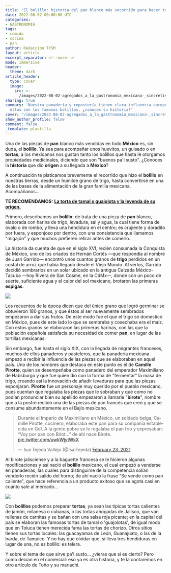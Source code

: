 ```yaml
---
title: 'El bolillo: historia del pan blanco más socorrido para hacer tortas'
date: 2022-08-02 00:00:00 UTC
categories:
- GASTRONOMIA
tags:
- comida
- cocina
- pan
author: Redacción TYSM
layout: article
excerpt_separator: <!--more-->
mode: immersive
header:
  theme: dark
article_header:
  type: cover
  image:
    src: >-
      /images/2022-08-02-agregados_a_la_gastronomia_mexicana-_sincretismo_02-_bolillos.jpeg
sharing: true
summary: 'Nuestra panadería y repostería tienen clara influencia europea: prueba de
  ellos son los famosos bolillos, ¿conoces su historia?'
cover: "/images/2022-08-02-agregados_a_la_gastronomia_mexicana-_sincretismo_02-_bolillos.jpeg"
show_author_profile: false
comment: false
_template: plantilla
---
```







Una de las piezas de **pan** blanco más vendidas en todo **México** es, sin duda, el **bolillo**. Ya sea para acompañar unos huevitos, un guisado o en **tortas**, a los mexicanos nos gustan tanto los bolillos que hasta le otorgamos propiedades medicinales, diciendo que son "buenos pa'l susto". ¿Conoces la **historia** que dio **origen** a su llegada a **México**?

A continuación te platicamos brevemente el recorrido que hizo el **bolillo** en nuestras tierras, desde un humilde grano de trigo, hasta convertirse en una de las bases de la alimentación de la gran familia mexicana. Acompáñanos…

**TE RECOMENDAMOS:** [**La torta de tamal o guajolota y la leyenda de su origen.**](https://blog.tonoysumariachi.com/gastronomia/2022/04/27/la-torta-de-tamal-o-guajolota-y-la-leyenda-de-su-origen.html)

Primero, describamos un **bolillo**: de trata de una pieza de **pan** blanco, elaborada con harina de trigo, levadura, sal y agua, la cual tiene forma de óvalo o de rombo, y lleva una hendidura en el centro; es crujiente y doradito por fuera, y esponjoso por dentro, con una consistencia que llamamos "migajón" y que muchos prefieren retirar antes de comerlo.

La historia da cuenta de que en el siglo XVI, recién consumada la Conquista de México, uno de los criados de Hernán Cortés —que respondía al nombre de Juan Garrido— encontró unos cuantos granos de **trigo** perdidos en un costal de arroz que había llegado desde el Viejo Mundo. Al verlos, Garrido decidió sembrarlos en un solar ubicado en la antigua Calzada México-Tacuba —hoy Rivera de San Cosme, en la CdMx—, donde con un poco de suerte, suficiente agua y el calor del sol mexicano, brotaron las primeras **espigas**.

![](https://upload.wikimedia.org/wikipedia/commons/thumb/0/0c/%D8%AE%D9%88%D8%B4%D9%87_%DA%AF%D9%86%D8%AF%D9%85_Wheat_ear_-_panoramio.jpg/1024px-%D8%AE%D9%88%D8%B4%D9%87_%DA%AF%D9%86%D8%AF%D9%85_Wheat_ear_-_panoramio.jpg)

Los recuentos de la época dicen que del único grano que logró germinar se obtuvieron 180 granos, y que éstos al ser nuevamente sembrados empezaron a dar sus frutos. De este modo fue el que el trigo se domesticó en México, pues de este lado lo que se sembraba y cosechaba era el maíz. Con estos granos se elaboraron las primeras harinas, con las que la población española satisfacía su necesidad de comer **pan**, en lugar de las tortillas mexicanas.

Sin embargo, fue hasta el siglo XIX, con la llegada de migrantes franceses, muchos de ellos panaderos y pasteleros, que la panadería mexicana empezó a recibir la influencia de las piezas que se elaboraban en aquel país. Uno de los nombres que destaca en este punto es el de **Camille Pirotte**, quien se desempeñaba como panadero del emperador Maximiliano de Habsburgo y que fue quien dio con la forma de "fermentar" la masa de trigo, creando así la innovación de añadir levaduras para que las piezas esponjaran. **Pirotte** fue un personaje muy querido por el pueblo mexicano, pues cuentan que regalaba las piezas que le sobraban y que como no podían pronunciar bien su apellido empezaron a llamarle "**birote**", nombre que a la postre recibió una de las piezas de pan francés que creó y que se consume abundantemente en el Bajío mexicano.

<blockquote class="twitter-tweet"><p lang="es" dir="ltr">Durante el Imperio de Maximiliano en México, un soldado belga, Camille Pirotte, cocinero, elaboraba este pan para su compañía establecida en Gdl. A la gente pobre se le regalaba el pan frío y expresaban: “Voy por pan con Birot...” de ahí nace Birote. <a href="https://t.co/uwkWjytWkX">pic.twitter.com/uwkWjytWkX</a></p>— Isai Tejeda Vallejo (@IsaiTejeda) <a href="https://twitter.com/IsaiTejeda/status/1364049935990218753?ref_src=twsrc%5Etfw">February 23, 2021</a></blockquote> <script async src="https://platform.twitter.com/widgets.js" charset="utf-8"></script>

Al birote jalisciense y a la baguette francesa se le hicieron algunas modificaciones y así nació el **bolillo** mexicano, el cual empezó a venderse en panaderías, las cuales para distinguirse de la competencia solían venderlo recién salido del horno; de ahí nació la frase "Se vende como pan caliente", que hace referencia a un producto exitoso que se agota casi en cuanto sale al mercado…

![](https://upload.wikimedia.org/wikipedia/commons/thumb/b/b1/Bread_mexican_pan_mexicano_bolillo_%282%29.jpg/768px-Bread_mexican_pan_mexicano_bolillo_%282%29.jpg)

Con **bolillos** podemos preparar **tortas**, ya sean las típicas tortas calientes de jamón, milanesa o cubanas, o las tortas ahogadas de Jalisco, que van rellenas de carnitas y se bañan con una salsa roja picante; en la capital del país se elaboran las famosas tortas de tamal o 'guajolotas', de igual modo que en Toluca tienen merecida fama las tortas de chorizo. Otros sitios tienen sus tortas locales: las guacayamas de León, Guanajuato, o las de la barda, de Tampico. Y no hay que olvidar que, si lleva tres hendiduras en lugar de una, no es bolillo: es telera.

Y sobre el tema de que sirve pa'l susto… ¿vieras que sí es cierto? Pero como decían en el comercial: eso ya es otra historia, y te la contaremos en otro artículo de Toño y su mariachi.
